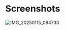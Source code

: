 # Screenshots 
![IMG_20250115_084733](https://github.com/user-attachments/assets/bd84c776-e3cb-4566-bf04-bb90808f69eb)
